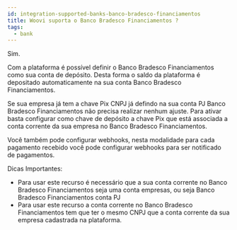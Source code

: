 ```yaml
---
id: integration-supported-banks-banco-bradesco-financiamentos
title: Woovi suporta o Banco Bradesco Financiamentos ?
tags:
  - bank
---
```


Sim.

Com a plataforma é possível definir o Banco Bradesco Financiamentos como sua conta de depósito. Desta forma o saldo da plataforma é depositado automaticamente na sua conta Banco Bradesco Financiamentos.

Se sua empresa já tem a chave Pix CNPJ já defindo na sua conta PJ Banco Bradesco Financiamentos não precisa realizar nenhum ajuste. Para ativar basta configurar como chave de depósito a chave Pix que está associada a conta corrente da sua empresa no Banco Bradesco Financiamentos.

Você também pode configurar webhooks, nesta modalidade para cada pagamento recebido você pode configurar webhooks para ser notificado de pagamentos.

Dicas Importantes:

- Para usar este recurso é necessário que a sua conta corrente no Banco Bradesco Financiamentos seja uma conta empresas, ou seja Banco Bradesco Financiamentos conta PJ
- Para usar este recurso a conta corrente no Banco Bradesco Financiamentos tem que ter o mesmo CNPJ que a conta corrente da sua empresa cadastrada na plataforma.
